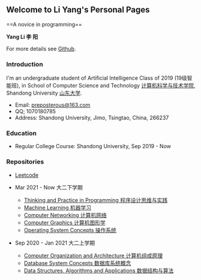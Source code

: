 ## Welcome to Li Yang's Personal Pages

==A novice in programming==

**Yang Li  李 阳**

For more details see [Github](https://github.com/Uzi0603).

### Introduction

I'm an undergraduate student of Artificial Intelligence Class of 2019 (19级智能班), in School of Computer Science and Technology [计算机科学与技术学院](https://www.cs.sdu.edu.cn/), Shandong University [山东大学](https://www.sdu.edu.cn/). 

- Email: preposterous@163.com
- QQ; 1070180785
- Address: Shandong University, Jimo, Tsingtao, China, 266237

### Education

- Regular College Course: Shandong University, Sep 2019 - Now

### Repositories

- [Leetcode](https://github.com/Uzi0603/leetcode)

- Mar 2021 - Now 大二下学期
  - [Thinking and Practice in Programming 程序设计思维与实践](https://github.com/Uzi0603/Thinking-and-Practice-in-Programming)
  - [Machine Learning 机器学习](https://github.com/Uzi0603/machine-learning)
  - [Computer Networking 计算机网络](https://github.com/Uzi0603/computer-networking)
  - [Computer Graphics 计算机图形学](https://github.com/Uzi0603/computer-graphics)
  - [Operating System Concepts 操作系统](https://github.com/Uzi0603/operating-system-concepts)
  
- Sep 2020 - Jan 2021 大二上学期
  - [Computer Organization and Architecture 计算机组成原理](https://github.com/Uzi0603/computer-organization-and-architecture)
  - [Database System Concepts 数据库系统概念](https://github.com/Uzi0603/database-system-concept)
  - [Data Structures, Algorithms and Applications 数据结构与算法](https://github.com/Uzi0603/data-structure)
